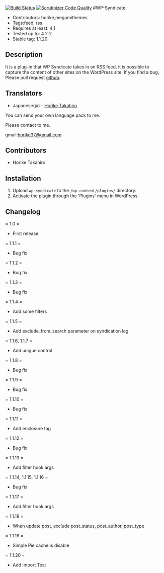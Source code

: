 [![Build Status](https://travis-ci.org/horike37/wp-syndicate.svg?branch=master)](https://travis-ci.org/horike37/wp-syndicate) [![Scrutinizer Code Quality](https://scrutinizer-ci.com/g/horike37/WP-Syndicate/badges/quality-score.png?b=master)](https://scrutinizer-ci.com/g/horike37/WP-Syndicate/?branch=master)
#WP-Syndicate
* Contributors: horike,megumithemes
* Tags:feed, rss
* Requires at least: 4.1
* Tested up to: 4.2.2
* Stable tag: 1.1.20

## Description
It is a plug-in that WP Syndicate takes in an RSS feed, it is possible to capture the content of other sites on the WordPress site.
If you find a bug, Please pull request [github](https://github.com/horike37/wp-syndicate/).

## Translators
* Japanese(ja) - [Horike Takahiro](http://profiles.wordpress.org/horike)

You can send your own language pack to me.

Please contact to me.

gmail:horike37@gmail.com

## Contributors
* Horike Takahiro

## Installation
1. Upload `wp-syndicate` to the `/wp-content/plugins/` directory.
2. Activate the plugin through the 'Plugins' menu in WordPress.

## Changelog
= 1.0 =
* First release.

= 1.1.1 =
* Bug fix

= 1.1.2 =
* Bug fix

= 1.1.3 =
* Bug fix

= 1.1.4 =
* Add some filters

= 1.1.5 =
* Add exclude_from_search parameter on syndication log

= 1.1.6, 1.1.7 =
* Add unigue control

= 1.1.8 =
* Bug fix

= 1.1.9 =
* Bug fix

= 1.1.10 =
* Bug fix

= 1.1.11 =
* Add enclosure tag

= 1.1.12 =
* Bug fix

= 1.1.13 =
* Add filter hook args

= 1.1.14, 1.1.15, 1.1.16 =
* Bug fix

= 1.1.17 =
* Add filter hook args

= 1.1.18 =
* When update post, exclude post_status, post_author, post_type 

= 1.1.19 =
* Simple Pie cache is disable

= 1.1.20 =
* Add import Test
